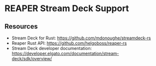 # REAPER Stream Deck Support

## Resources

* Stream Deck for Rust: https://github.com/mdonoughe/streamdeck-rs
* Reaper Rust API: https://github.com/helgoboss/reaper-rs
* Stream Deck developer documentation: https://developer.elgato.com/documentation/stream-deck/sdk/overview/


